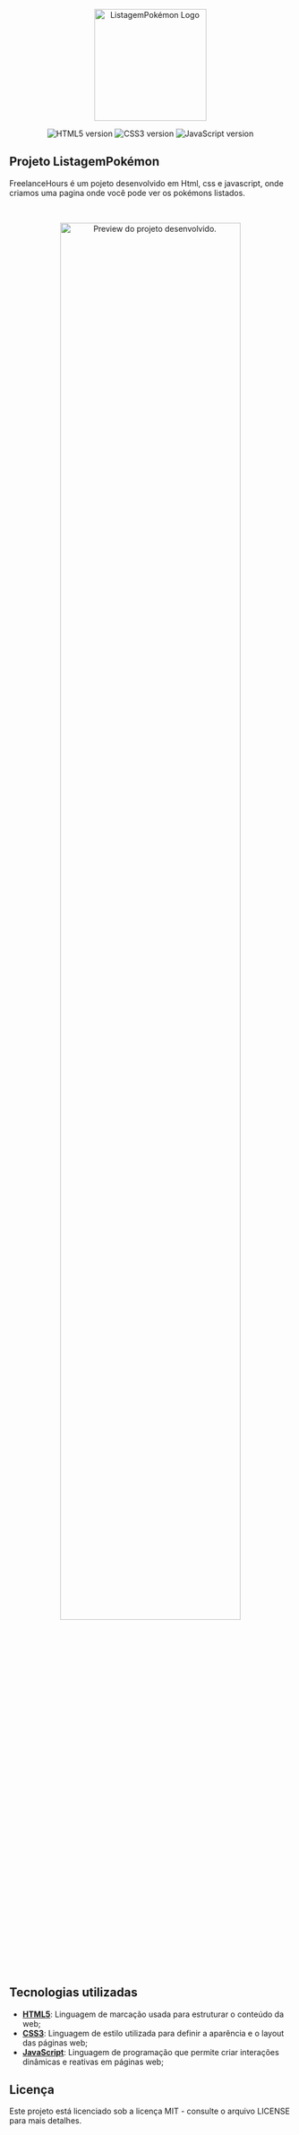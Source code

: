 <p align="center"><img src=".github/logo.png" width="200" alt="ListagemPokémon Logo"></a></p>

<p align="center">
  <img alt="HTML5 version" src="https://img.shields.io/static/v1?label=html5&message=5&color=E34F26&labelColor=18181B">
<img alt="CSS3 version" src="https://img.shields.io/static/v1?label=css3&message=3&color=1572B6&labelColor=18181B">
<img alt="JavaScript version" src="https://img.shields.io/static/v1?label=javascript&message=ES6&color=F7DF1E&labelColor=18181B">

</p>

## Projeto ListagemPokémon

FreelanceHours é um pojeto desenvolvido em Html, css e javascript, onde criamos uma pagina onde você pode ver os pokémons listados.

<br>

<p align="center">
  <img alt="Preview do projeto desenvolvido." ![image](https://github.com/user-attachments/assets/1044ce16-fbe6-440b-8e36-4fe321b3d563)
 width="80%">
</p>

## Tecnologias utilizadas

- [**HTML5**](https://www.php.net/): Linguagem de marcação usada para estruturar o conteúdo da web;
- [**CSS3**](https://laravel.com/): Linguagem de estilo utilizada para definir a aparência e o layout das páginas web;
- [**JavaScript**](https://laravel-livewire.com/): Linguagem de programação que permite criar interações dinâmicas e reativas em páginas web;


## Licença

Este projeto está licenciado sob a licença MIT - consulte o arquivo LICENSE para mais detalhes.
